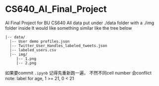 # CS640_AI_Final_Project
AI Final Project for BU CS640 
All data put under ./data folder with a ./img folder inside
It would like something similar like the tree below
```
|-- data/
  |-- User demo profiles.json
  |-- Twitter_User_Handles_labeled_tweets.json
  |-- labeled_users.csv
  |-- img/
     |-- 1.png
     |-- 2.png
```

如果要commit `.ipynb` 记得先重新跑一遍， 不然不同cell number 会conflict
note: label for age, 1 >= 21, 0 < 21
